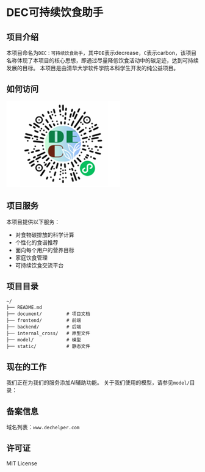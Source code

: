 # DEC可持续饮食助手

## 项目介绍
本项目命名为`DEC：可持续饮食助手`，其中`DE`表示decrease，`C`表示carbon，该项目名称体现了本项目的核心思想，即通过尽量降低饮食活动中的碳足迹，达到可持续发展的目标。
本项目是由清华大学软件学院本科学生开发的纯公益项目。

## 如何访问
![code](static/code.png)

## 项目服务
本项目提供以下服务：
+ 对食物碳排放的科学计算
+ 个性化的食谱推荐
+ 面向每个用户的营养目标
+ 家庭饮食管理
+ 可持续饮食交流平台

## 项目目录
```
~/
├── README.md         
├── document/         # 项目文档
├── frontend/         # 前端
├── backend/          # 后端
├── internal_cross/   # 原型文件
├── model/            # 模型
├── static/           # 静态文件
```

## 现在的工作
我们正在为我们的服务添加AI辅助功能。
关于我们使用的模型，请参见`model/`目录：

## 备案信息
域名列表：`www.dechelper.com`

## 许可证
MIT License

